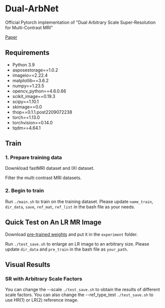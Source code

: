 # Dual-ArbNet
Official Pytorch implementation of "Dual Arbitrary Scale Super-Resolution for Multi-Contrast MRI"

[Paper](https://arxiv.org/abs/2307.02334v2)

## Requirements
- Python 3.9
- asposestorage==1.0.2
- imageio==2.22.4
- matplotlib==3.6.2
- numpy==1.23.5
- opencv_python==4.6.0.66
- scikit_image==0.19.3
- scipy==1.10.1
- skimage==0.0
- thop==0.1.1.post2209072238
- torch==1.13.0
- torchvision==0.14.0
- tqdm==4.64.1

## Train
### 1. Prepare training data
Downkload fastMRI dataset and IXI dataset.  

Filter the multi contrast MRI datasets.
### 2. Begin to train
Run `./main.sh` to train on the training dataset. Please update `name_train`, `dir_data`, `save`, `ref_mat`, `ref_list` in the bash file as your needs.

## Quick Test on An LR MR Image
Download [pre-trained weights](https://1drv.ms/u/s!Amr2hw2GQjYIhRF46VujiNq-TNrL?e=nvO780) and put it in the `experiment` folder.

Run `./test_save.sh` to enlarge an LR image to an arbitrary size. Please update `dir_data` and `pre_train` in the bash file as `your_path`.

## Visual Results
### SR with Arbitrary Scale Factors
You can change the --scale `./test_save.sh` to obtain the results of different scale factors.
You can also change the --ref_type_test `./test_save.sh` to use HR(1) or LR(2) reference image.
